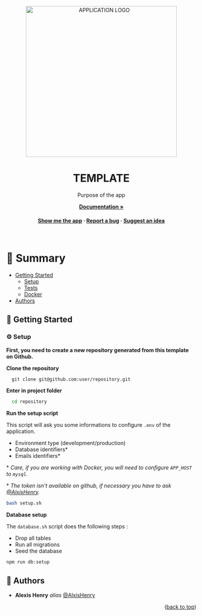 <a name="readme-top"></a>

<div align="center">

  <img src="" alt="APPLICATION LOGO" width="400" height="auto" />

  <h1>TEMPLATE</h1>
  
  <p>
    Purpose of the app
  </p>

<a href=""><strong>Documentation »</strong></a>

<h4>
    <a href="/">Show me the app</a>
  <span> · </span>
    <a href="/">Report a bug</a>
  <span> · </span>
    <a href="">Suggest an idea</a>
  </h4>
</div>

<br />

# :notebook_with_decorative_cover: Summary

- [Getting Started](#toolbox-getting-started)
  * [Setup](#gear-setup)
  * [Tests](#)
  * [Docker](#)
- [Authors](#wave-auteurs)

## :toolbox: Getting Started

### :gear: Setup

**First, you need to create a new repository generated from this template on Github.**

**Clone the repository**

```
  git clone git@github.com:user/repository.git
```

**Enter in project folder**

```bash
  cd repository
```

**Run the setup script**

This script will ask you some informations to configure `.env` of the application.

- Environment type (development/production)
- Database identifiers*
- Emails identifiers*

\* *Care, if you are working with Docker, you will need to configure `APP_HOST` to `mysql`.*

\* *The token isn't available on github, if necessary you have to ask [@AlxisHenry](https://github.com/AlxisHenry).* 

```bash
bash setup.sh
```

**Database setup**

The `database.sh` script does the following steps :

- Drop all tables
- Run all migrations
- Seed the database

```bash
npm run db:setup
```

## :wave: Authors

* **Alexis Henry** _alias_ [@AlxisHenry](https://github.com/AlxisHenry)
<!-- ## :page_with_curl: Liens utiles -->

<p align="right">(<a href="#readme-top">back to top</a>)</p>

<!-- BADGE LINKS -->
[Laravel.com]: https://img.shields.io/badge/Laravel-FF2D20?style=for-the-badge&logo=laravel&logoColor=white
[Laravel-url]: https://laravel.com
[Tailwindcss.com]:https://img.shields.io/badge/Tailwind-0ea5e9?style=for-the-badge&logo=tailwindcss&logoColor=white
[Tailwind-url]: https://tailwindcss.com/ 
[Javascript.com]:https://img.shields.io/badge/javascript%20-%23323330.svg?&style=for-the-badge&logo=javascript&logoColor=fcdc00&color=gray
[Javascript-url]:https://www.javascript.com/
